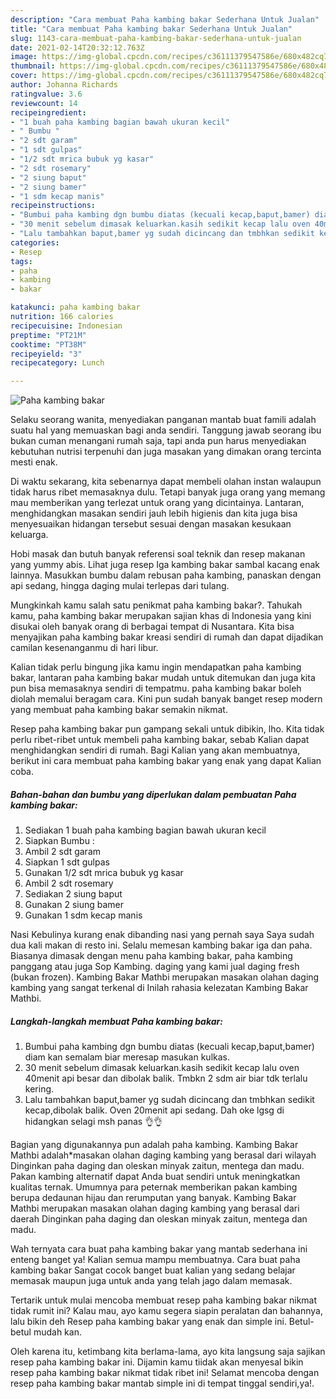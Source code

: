 ```yaml
---
description: "Cara membuat Paha kambing bakar Sederhana Untuk Jualan"
title: "Cara membuat Paha kambing bakar Sederhana Untuk Jualan"
slug: 1143-cara-membuat-paha-kambing-bakar-sederhana-untuk-jualan
date: 2021-02-14T20:32:12.763Z
image: https://img-global.cpcdn.com/recipes/c36111379547586e/680x482cq70/paha-kambing-bakar-foto-resep-utama.jpg
thumbnail: https://img-global.cpcdn.com/recipes/c36111379547586e/680x482cq70/paha-kambing-bakar-foto-resep-utama.jpg
cover: https://img-global.cpcdn.com/recipes/c36111379547586e/680x482cq70/paha-kambing-bakar-foto-resep-utama.jpg
author: Johanna Richards
ratingvalue: 3.6
reviewcount: 14
recipeingredient:
- "1 buah paha kambing bagian bawah ukuran kecil"
- " Bumbu "
- "2 sdt garam"
- "1 sdt gulpas"
- "1/2 sdt mrica bubuk yg kasar"
- "2 sdt rosemary"
- "2 siung baput"
- "2 siung bamer"
- "1 sdm kecap manis"
recipeinstructions:
- "Bumbui paha kambing dgn bumbu diatas (kecuali kecap,baput,bamer) diam kan semalam biar meresap masukan kulkas."
- "30 menit sebelum dimasak keluarkan.kasih sedikit kecap lalu oven 40menit api besar dan dibolak balik. Tmbkn 2 sdm air biar tdk terlalu kering."
- "Lalu tambahkan baput,bamer yg sudah dicincang dan tmbhkan sedikit kecap,dibolak balik. Oven 20menit api sedang. Dah oke lgsg di hidangkan selagi msh panas 👌👌"
categories:
- Resep
tags:
- paha
- kambing
- bakar

katakunci: paha kambing bakar 
nutrition: 166 calories
recipecuisine: Indonesian
preptime: "PT21M"
cooktime: "PT38M"
recipeyield: "3"
recipecategory: Lunch

---
```



![Paha kambing bakar](https://img-global.cpcdn.com/recipes/c36111379547586e/680x482cq70/paha-kambing-bakar-foto-resep-utama.jpg)

Selaku seorang wanita, menyediakan panganan mantab buat famili adalah suatu hal yang memuaskan bagi anda sendiri. Tanggung jawab seorang ibu bukan cuman menangani rumah saja, tapi anda pun harus menyediakan kebutuhan nutrisi terpenuhi dan juga masakan yang dimakan orang tercinta mesti enak.

Di waktu  sekarang, kita sebenarnya dapat membeli olahan instan walaupun tidak harus ribet memasaknya dulu. Tetapi banyak juga orang yang memang mau memberikan yang terlezat untuk orang yang dicintainya. Lantaran, menghidangkan masakan sendiri jauh lebih higienis dan kita juga bisa menyesuaikan hidangan tersebut sesuai dengan masakan kesukaan keluarga. 

Hobi masak dan butuh banyak referensi soal teknik dan resep makanan yang yummy abis. Lihat juga resep Iga kambing bakar sambal kacang enak lainnya. Masukkan bumbu dalam rebusan paha kambing, panaskan dengan api sedang, hingga daging mulai terlepas dari tulang.

Mungkinkah kamu salah satu penikmat paha kambing bakar?. Tahukah kamu, paha kambing bakar merupakan sajian khas di Indonesia yang kini disukai oleh banyak orang di berbagai tempat di Nusantara. Kita bisa menyajikan paha kambing bakar kreasi sendiri di rumah dan dapat dijadikan camilan kesenanganmu di hari libur.

Kalian tidak perlu bingung jika kamu ingin mendapatkan paha kambing bakar, lantaran paha kambing bakar mudah untuk ditemukan dan juga kita pun bisa memasaknya sendiri di tempatmu. paha kambing bakar boleh diolah memalui beragam cara. Kini pun sudah banyak banget resep modern yang membuat paha kambing bakar semakin nikmat.

Resep paha kambing bakar pun gampang sekali untuk dibikin, lho. Kita tidak perlu ribet-ribet untuk membeli paha kambing bakar, sebab Kalian dapat menghidangkan sendiri di rumah. Bagi Kalian yang akan membuatnya, berikut ini cara membuat paha kambing bakar yang enak yang dapat Kalian coba.

<!--inarticleads1-->

##### Bahan-bahan dan bumbu yang diperlukan dalam pembuatan Paha kambing bakar:

1. Sediakan 1 buah paha kambing bagian bawah ukuran kecil
1. Siapkan  Bumbu :
1. Ambil 2 sdt garam
1. Siapkan 1 sdt gulpas
1. Gunakan 1/2 sdt mrica bubuk yg kasar
1. Ambil 2 sdt rosemary
1. Sediakan 2 siung baput
1. Gunakan 2 siung bamer
1. Gunakan 1 sdm kecap manis


Nasi Kebulinya kurang enak dibanding nasi yang pernah saya Saya sudah dua kali makan di resto ini. Selalu memesan kambing bakar iga dan paha. Biasanya dimasak dengan menu paha kambing bakar, paha kambing panggang atau juga Sop Kambing. daging yang kami jual daging fresh (bukan frozen). Kambing Bakar Mathbi merupakan masakan olahan daging kambing yang sangat terkenal di Inilah rahasia kelezatan Kambing Bakar Mathbi. 

<!--inarticleads2-->

##### Langkah-langkah membuat Paha kambing bakar:

1. Bumbui paha kambing dgn bumbu diatas (kecuali kecap,baput,bamer) diam kan semalam biar meresap masukan kulkas.
1. 30 menit sebelum dimasak keluarkan.kasih sedikit kecap lalu oven 40menit api besar dan dibolak balik. Tmbkn 2 sdm air biar tdk terlalu kering.
1. Lalu tambahkan baput,bamer yg sudah dicincang dan tmbhkan sedikit kecap,dibolak balik. Oven 20menit api sedang. Dah oke lgsg di hidangkan selagi msh panas 👌👌


Bagian yang digunakannya pun adalah paha kambing. Kambing Bakar Mathbi adalah*masakan olahan daging kambing yang berasal dari wilayah Dinginkan paha daging dan oleskan minyak zaitun, mentega dan madu. Pakan kambing alternatif dapat Anda buat sendiri untuk meningkatkan kualitas ternak. Umumnya para peternak memberikan pakan kambing berupa dedaunan hijau dan rerumputan yang banyak. Kambing Bakar Mathbi merupakan masakan olahan daging kambing yang berasal dari daerah Dinginkan paha daging dan oleskan minyak zaitun, mentega dan madu. 

Wah ternyata cara buat paha kambing bakar yang mantab sederhana ini enteng banget ya! Kalian semua mampu membuatnya. Cara buat paha kambing bakar Sangat cocok banget buat kalian yang sedang belajar memasak maupun juga untuk anda yang telah jago dalam memasak.

Tertarik untuk mulai mencoba membuat resep paha kambing bakar nikmat tidak rumit ini? Kalau mau, ayo kamu segera siapin peralatan dan bahannya, lalu bikin deh Resep paha kambing bakar yang enak dan simple ini. Betul-betul mudah kan. 

Oleh karena itu, ketimbang kita berlama-lama, ayo kita langsung saja sajikan resep paha kambing bakar ini. Dijamin kamu tiidak akan menyesal bikin resep paha kambing bakar nikmat tidak ribet ini! Selamat mencoba dengan resep paha kambing bakar mantab simple ini di tempat tinggal sendiri,ya!.

